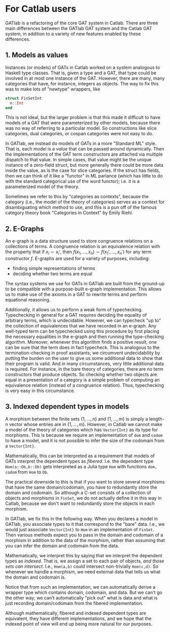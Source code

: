 # For Catlab users

GATlab is a refactoring of the core GAT system in Catlab. There are three main differences between the GATlab GAT system and the Catlab GAT system, in addition to a variety of new features enabled by these differences.

## 1. Models as values

Instances (or models) of GATs in Catlab worked on a system analogous to Haskell type classes. That is, given a type and a GAT, that type could be involved in at most one instance of the GAT. However, there are many, many categories that have, for instance, integers as objects. The way to fix this was to make lots of "newtype" wrappers, like

```julia
struct FinSetInt
  n::Int
end
```

This is not ideal, but the larger problem is that this made it difficult to have models of a GAT that were parameterized by other models, because there was no way of referring to a particular model. So constructions like slice categories, dual categories, or cospan categories were not easy to do.

In GATlab, we instead do models of GATs in a more "Standard ML" style. That is, each model is a *value* that can be passed around dynamically. Then the implementations of the GAT term constructors are attached via multiple dispatch to that value. In simple cases, that value might be the unique instance of a zero-field struct, but more generally there could be more data inside the value, as is the case for slice categories. If the struct has fields, then we can think of it like a "functor" in ML parlance (which has little to do with the standard categorical use of the word functor); i.e. it is a parameterized model of the theory.

Sometimes we refer to this by "categories as contexts", because the category (i.e., the model of the theory of categories) serves as a context for disambiguating which method to use, and this is a pun off of the famous category theory book "Categories in Context" by Emily Riehl.

## 2. E-Graphs

An e-graph is a data structure used to store congruence relations on a collections of terms. A congruence relation is an equivalence relation with the property that if $x_{i} \sim x_{i}'$, then $f(x_{1},\ldots,x_{n}) \sim f(x_{1}',\ldots,x_{n}')$ for any term constructor $f$. E-graphs are used for a variety of purposes, including:

- finding simple representations of terms
- deciding whether two terms are equal

The syntax systems we use for GATs in GATlab are built from the ground-up to be compatible with a purpose-built e-graph implementation. This allows us to make use of the axioms in a GAT to rewrite terms and perform equational reasoning.

Additionally, it allows us to perform a weak form of typechecking. Typechecking in general for a GAT requires deciding the equality of arbitrary terms, which is undecidable. However, we can typecheck "up to" the collection of equivalences that we have recorded in an e-graph. Any well-typed term can be typechecked using this procedure by first placing the necessary equalities in the e-graph and then running the type-checking algorithm. Moreover, whenever this algorithm finds a positive result, one can be sure that the term does in fact typecheck. This is analogous to the termination-checking in proof assistants; we circumvent undecidability by putting the burden on the user to give us some additional data to show that their program is valid. And in many circumstances, very little additional data is required. For instance, in the bare theory of categories, there are no term constructors that produce objects. So checking whether two objects are equal in a presentation of a category is a simple problem of computing an equivalence relation (instead of a congruence relation). Thus, typechecking is very easy in this circumstance.

## 3. Indexed dependent types in models

A morphism between the finite sets $\{1,\ldots,n\}$ and $\{1,\ldots,m\}$ is simply a length-$n$ vector whose entries are in $\{1,\ldots,m\}$. However, in Catlab we cannot make a model of the theory of categories which has `Vector{Int}` as its type for morphisms. This is because we require an implementation of `dom` and `codom` to have a model, and it is not possible to infer the size of the codomain from a `Vector{Int}`.

Mathematically, this can be interpreted as a requirement that models of GATs interpret the dependent types as *fibered*. I.e. the dependent type `Hom(a::Ob,b::Ob)` gets interpreted as a Julia type `Hom` with functions `dom, codom` from `Hom` to `Ob`.

The practical downside to this is that if you want to store several morphisms that have the same domain/codomain, you have to redundantly store the domain and codomain. So although a C-set consists of a collection of objects and morphisms in `FinSet`, we do not actually define it in this way in Catlab, because we don't want to redundantly store the objects in each morphism.

In GATlab, we fix this in the following way. When you declares a model in GATlab, you associate types to it that correspond to the "bare" data. I.e., we would just associate `Vector{Int}` to `Hom` in an implementation of `FinSet`. Then various methods expect you to pass in the domain and codomain of a morphism in addition to the data of the morphism, rather than assuming that you can infer the domain and codomain from the data.

Mathematically, we interpret this by saying that we interpret the dependent types as *indexed*. That is, we assign a set to each pair of objects, *and those sets can intersect*. I.e., `Hom(a,b)` could intersect non-trivially `Hom(c,d)`. So whenever we handle a morphism, we need external data that tells us what the domain and codomain is.

Notice that from such an implementation, we can automatically derive a wrapper type which contains domain, codomain, and data. But we can't go the other way; we can't automatically "pick out" what is data and what is just recording domain/codomain from the fibered implementation.

Although mathematically, fibered and indexed dependent types are equivalent, they have different implementations, and we hope that the indexed point of view will end up being more natural for our purposes.
